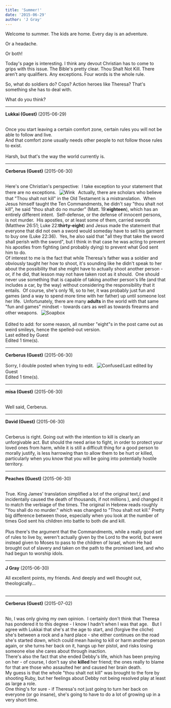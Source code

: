 ```yaml
---
title: 'Summer!'
date: '2015-06-29'
author: 'J Gray'
---
```


<p>Welcome to summer. The kids are home. Every day is an adventure.</p><p>Or a headache.</p><p>Or both!</p><p>Today's page is interesting. I think any devout Christian has to come to grips with this issue. The Bible's pretty clear. Thou Shalt Not Kill. There aren't any qualifiers. Any exceptions. Four words is the whole rule.</p><p>So, what do soldiers do? Cops? Action heroes like Theresa? That's something she has to deal with.</p><p>What do you think?</p>

---
**Lukkai (Guest)** (2015-06-29)

<br> Once you start leaving a certain comfort zone, certain rules you will not be able to follow and live.<br>And that comfort zone usually needs other people to not follow those rules to exist.<br><br>Harsh, but that's the way the world currently is.<br>

---
**Cerberus (Guest)** (2015-06-30)

<br> Here's one Christian's perspective:&nbsp; I take exception to your statement that there are no exceptions.&nbsp; <img alt=" Wink " src=" //smilies/wink1.gif " border="0" hspace="2" vspace="2">&nbsp; Actually, there are scholars who believe that "Thou shalt not kill" in the Old Testament is a mistranslation.&nbsp; When Jesus himself taught the Ten Commandments, he didn't say "thou shalt not kill", he said "thou shalt do no murder" (Matt. 19:<b>eighteen</b>), which has an entirely different intent.&nbsp; Self-defense, or the defense of innocent persons, is not murder.&nbsp; His apostles, or at least some of them, carried swords (Matthew 26:51; Luke 22:<b>thirty-eight</b>) and Jesus made the statement that everyone that did not own a sword would someday have to sell his garment to buy one (Luke 22:36).&nbsp; Yes, he also said that "all they that take the sword shall perish with the sword", but I think in that case he was acting to prevent his apostles from fighting (and probably dying) to prevent what God sent him to do.<br>Of interest to me is the fact that while Theresa's father was a soldier and obviously taught her how to shoot, it's sounding like he didn't speak to her about the possibility that she might have to actually shoot another person - or, if he did, that lesson may not have taken root as it should.&nbsp; One should never use something that is capable of taking another person's life (and that includes a car, by the way) without considering the responsibility that it entails.&nbsp; Of course, she's only 16, so to her, it was probably just fun and games (and a way to spend more time with her father) up until someone lost her life.&nbsp; Unfortunately, there are many <b>adults </b>in the world with that same "fun and games" mindset - towards cars as well as towards firearms and other weapons.&nbsp; <img alt=" Soapbox " src=" //smilies/soap.gif " border="0" hspace="2" vspace="2"><br><br>Edited to add: for some reason, all number "eight"s in the post came out as weird smileys, hence the spelled-out version.<br>Last edited by Guest<br>Edited 1 time(s).

---
**Cerberus (Guest)** (2015-06-30)

<span class="Comment_info">Sorry, I double posted when trying to edit. &nbsp;<img alt=" Confused " src=" //smilies/confused4.gif " border="0" hspace="2" vspace="2"></span>Last edited by Guest<br>Edited 1 time(s).

---
**misa (Guest)** (2015-06-30)

<br> Well said, Cerberus.

---
**David (Guest)** (2015-06-30)

<br> Cerberus is right. Going out with the intention to kill is clearly an unforgivable act. But should the need arise to fight, in order to protect your loved ones from harm, while it is still a difficult thing for a good person to morally justify, is less harrowing than to allow them to be hurt or killed, particularly when you know that you will be going into potentially hostile territory.

---
**Peaches (Guest)** (2015-06-30)

<br> True. King James' translation simplified a lot of the original text,( and incidentally caused the death of thousands, if not millions ), and changed it to match the verbiage of the times. The original in Hebrew reads roughly "You shall do no murder." which was changed to "Thou shalt not kill." Pretty big difference between those, especially when you look at the number of times God sent his children into battle to both die and kill.<br><br>Plus there's the argument that the Commandments, while a really good set of rules to live by, weren't actually given by the Lord to the world, but were instead given to Moses to pass to the children of Israel, whom He had brought out of slavery and taken on the path to the promised land, and who had begun to worship idols.<br>

---
**J Gray** (2015-06-30)

All excellent points, my friends. And deeply and well thought out, theologically...<br><br>

---
**Cerberus (Guest)** (2015-07-02)

<br> No, I was only giving my own opinion.&nbsp; I certainly don't think that Theresa has pondered it to this degree - I know I hadn't when I was that age.&nbsp;&nbsp; But I agree with Lukkai that she's at the age to start, and (forgive the cliche) she's between a rock and a hard place - she either continues on the road she's started down, which could mean having to kill or harm another person again, or she turns her back on it, hangs up her pistol, and risks losing someone else she cares about through inaction.<br>There's also the fact that she ended Debby's life, which has been preying on her - of course, I don't say she <b>killed </b>her friend; the ones really to blame for that are those who assaulted her and caused her brain death.<br>My guess is that the whole "thou shalt not kill" was brought to the fore by shooting Ruby, but her feelings about Debby not being resolved play at least as large a role.<br>One thing's for sure - if Theresa's not just going to turn her back on everyone (or go insane), she's going to have to do a lot of growing up in a very short time.<br>

